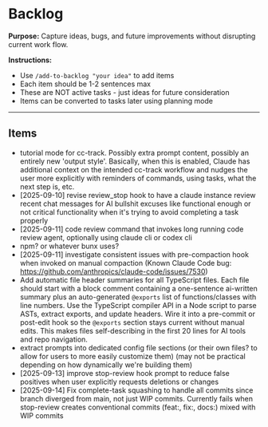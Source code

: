 # Backlog

**Purpose:** Capture ideas, bugs, and future improvements without disrupting current work flow.

**Instructions:**
- Use `/add-to-backlog "your idea"` to add items
- Each item should be 1-2 sentences max
- These are NOT active tasks - just ideas for future consideration
- Items can be converted to tasks later using planning mode

---

## Items

<!-- Items will be added below -->
- tutorial mode for cc-track. Possibly extra prompt content, possibly an entirely new 'output style'. Basically, when this is enabled, Claude has additional context on the intended cc-track workflow and nudges the user more explicitly with reminders of commands, using tasks, what the next step is, etc.
- [2025-09-10] revise review_stop hook to have a claude instance review recent chat messages for AI bullshit excuses like functional enough or not critical functionality when it's trying to avoid completing a task properly
- [2025-09-11] code review command that invokes long running code review agent, optionally using claude cli or codex cli
- npm? or whatever bunx uses?
- [2025-09-11] investigate consistent issues with pre-compaction hook when invoked on manual compaction (Known Claude Code bug: https://github.com/anthropics/claude-code/issues/7530)
- Add automatic file header summaries for all TypeScript files. Each file should start with a block comment containing a one-sentence ai-written summary plus an auto-generated `@exports` list of functions/classes with line numbers. Use the TypeScript compiler API in a Node script to parse ASTs, extract exports, and update headers. Wire it into a pre-commit or post-edit hook so the `@exports` section stays current without manual edits. This makes files self-describing in the first 20 lines for AI tools and repo navigation.
- extract prompts into dedicated config file sections (or their own files? to allow for users to more easily customize them) (may not be practical depending on how dynamically we're building them)
- [2025-09-13] improve stop-review hook prompt to reduce false positives when user explicitly requests deletions or changes
- [2025-09-14] Fix complete-task squashing to handle all commits since branch diverged from main, not just WIP commits. Currently fails when stop-review creates conventional commits (feat:, fix:, docs:) mixed with WIP commits
